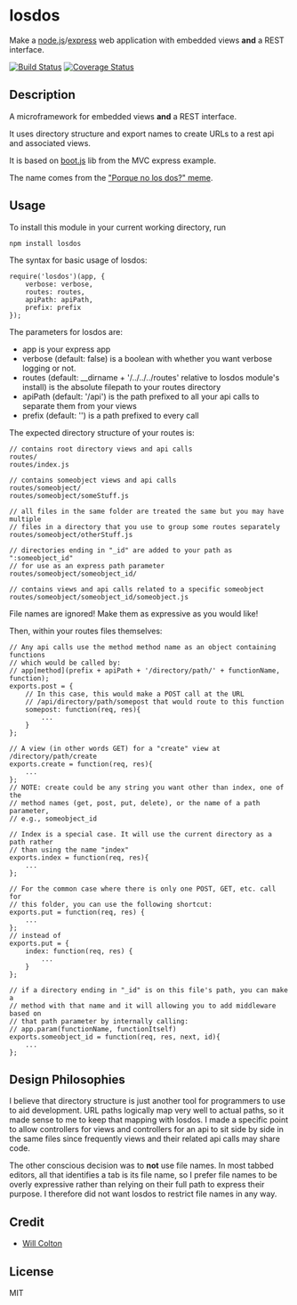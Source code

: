 # losdos

Make a [node.js](http://nodejs.org)/[express](http://expressjs.com) web application with embedded views **and** a REST interface.

[![Build Status](https://travis-ci.org/coltonw/losdos.svg?branch=master)](https://travis-ci.org/coltonw/losdos) [![Coverage Status](https://img.shields.io/coveralls/coltonw/losdos.svg)](https://coveralls.io/r/coltonw/losdos?branch=master)

## Description

A microframework for embedded views **and** a REST interface.

It uses directory structure and export names to create URLs to a rest api and associated views.

It is based on [boot.js](https://github.com/visionmedia/express/blob/master/examples/mvc/lib/boot.js) lib from the MVC express example.

The name comes from the ["Porque no los dos?" meme](http://knowyourmeme.com/memes/why-not-both-why-dont-we-have-both).

## Usage

To install this module in your current working directory, run

```
npm install losdos
```

The syntax for basic usage of losdos:

```
require('losdos')(app, {
    verbose: verbose,
    routes: routes,
    apiPath: apiPath,
    prefix: prefix
});
```

The parameters for losdos are:

*  app is your express app
*  verbose (default: false) is a boolean with whether you want verbose logging or not.
*  routes (default: __dirname + '/../../../routes' relative to losdos module's install) is the absolute filepath to your routes directory
*  apiPath (default: '/api') is the path prefixed to all your api calls to separate them from your views
*  prefix (default: '') is a path prefixed to every call


The expected directory structure of your routes is:

```
// contains root directory views and api calls
routes/
routes/index.js

// contains someobject views and api calls
routes/someobject/
routes/someobject/someStuff.js

// all files in the same folder are treated the same but you may have multiple
// files in a directory that you use to group some routes separately
routes/someobject/otherStuff.js 

// directories ending in "_id" are added to your path as ":someobject_id"
// for use as an express path parameter
routes/someobject/someobject_id/

// contains views and api calls related to a specific someobject
routes/someobject/someobject_id/someobject.js
```

File names are ignored!  Make them as expressive as you would like!

Then, within your routes files themselves:

```
// Any api calls use the method method name as an object containing functions
// which would be called by:
// app[method](prefix + apiPath + '/directory/path/' + functionName, function);
exports.post = {
    // In this case, this would make a POST call at the URL
    // /api/directory/path/somepost that would route to this function
    somepost: function(req, res){
        ...
    }
};

// A view (in other words GET) for a "create" view at /directory/path/create
exports.create = function(req, res){
    ...
};
// NOTE: create could be any string you want other than index, one of the
// method names (get, post, put, delete), or the name of a path parameter,
// e.g., someobject_id

// Index is a special case. It will use the current directory as a path rather
// than using the name "index"
exports.index = function(req, res){
    ...
};

// For the common case where there is only one POST, GET, etc. call for
// this folder, you can use the following shortcut:
exports.put = function(req, res) {
    ...
};
// instead of
exports.put = {
    index: function(req, res) {
        ...
    }
};

// if a directory ending in "_id" is on this file's path, you can make a
// method with that name and it will allowing you to add middleware based on
// that path parameter by internally calling:
// app.param(functionName, functionItself)
exports.someobject_id = function(req, res, next, id){
    ...
};
```

## Design Philosophies

I believe that directory structure is just another tool for programmers to use to aid development.
URL paths logically map very well to actual paths, so it made sense to me to keep that mapping
with losdos. I made a specific point to allow controllers for views and controllers for an api
to sit side by side in the same files since frequently views and their related api calls may
share code.

The other conscious decision was to **not** use file names. In most tabbed editors, all that
identifies a tab is its file name, so I prefer file names to be overly expressive rather than
relying on their full path to express their purpose. I therefore did not want losdos to restrict
file names in any way.

## Credit

- [Will Colton](https://github.com/coltonw)



## License

MIT